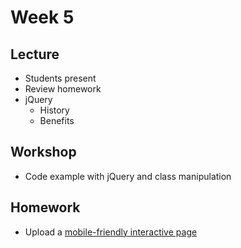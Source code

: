 # Week 5

## Lecture

- Students present
- Review homework
- jQuery
  - History
  - Benefits

## Workshop

- Code example with jQuery and class manipulation

## Homework

- Upload a [mobile-friendly interactive page](/homework/interactive)
